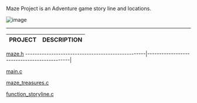 Maze Project is an Adventure game story line and locations. 



![image](https://github.com/Karlie-crypto/maze-project/assets/110098940/b6ef8976-77be-4002-a90c-c1b21e9d1def)





------------------------------------------------------------------------------------------------
PROJECT                                           |DESCRIPTION                                 
--------------------------------------------------|----------------------------------------------
 
[maze.h](https://github.com/Karlie-crypto/maze-project/blob/main/maze.h)
---------------------------------------------------|---------------------------------------------|

[main.c](https://github.com/Karlie-crypto/maze-project/blob/main/main.c)

[maze_treasures.c](https://github.com/Karlie-crypto/maze-project/blob/main/maze-treasures.c)

[function_storyline.c](https://github.com/Karlie-crypt|o/maze-project/blob/main/function_storyline.c)

